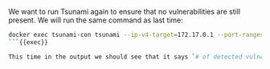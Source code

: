We want to run Tsunami again to ensure that no vulnerabilities are still present. We will run the same command as last time:

```bash
docker exec tsunami-con tsunami --ip-v4-target=172.17.0.1 --port-ranges-target=8080 --detectors-include="ApacheHttpServerCVE202141773VulnDetector"
```{{exec}}

This time in the output we should see that it says `# of detected vulnerability: 0.`{{}}, showing that our vulnerability is now fixed.
